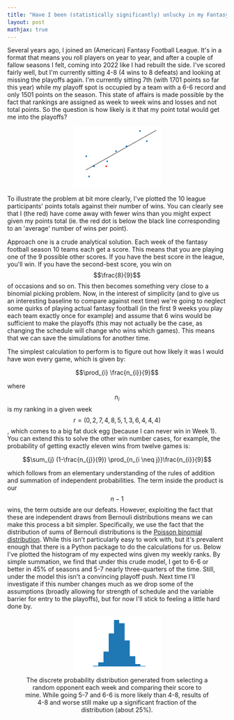 ```yaml
---
title: "Have I been (statistically significantly) unlucky in my Fantasy Football League this year?"
layout: post
mathjax: true
---
```


Several years ago, I joined an (American) Fantasy Football League. It's in a format that means you roll players on year to year, and after a couple of fallow seasons I 
felt, coming into 2022 like I had rebuilt the side. I've scored fairly well, but I'm currently sitting 4-8 (4 wins to 8 defeats) and looking at missing the playoffs again.
I'm currently sitting 7th (with 1701 points so far this year) while my playoff spot is occupied by a team with a 6-6 record and only 1501 points on the season. This state of affairs is made possible by the fact that rankings are assigned as week to week wins and losses and not total points. So the question is how likely is it that my point 
total would get me into the playoffs?

<figure>
<center><img src="./../images/line_plot_of_results.png" style="width: 21vw; min-width: 200px;">
</center>
</figure>


To illustrate the problem at bit more clearly, I've plotted the 10 league participants' points totals against their number of wins. You can clearly see that I (the red) have come away with fewer wins than you might expect given my points total (ie. the red dot is below the black line corresponding to an 'average' number of wins per point).


Approach one is a crude analytical solution. Each week of the fantasy football season 10 teams each get a score. This means that you are playing one of the 9 possible other scores. If you have the best score in the league, you'll win. If you have the second-best score, you win on $$\frac{8}{9}$$ of occasions and so on. This then becomes something very close to a binomial picking problem. Now, in the interest of simplicity (and to give us an interesting baseline to compare against next time) we're going to neglect some quirks of playing actual fantasy football (in the first 9 weeks you play each team exactly once for example) and assume that 6 wins would be sufficient to make the playoffs (this may not actually be the case, as changing the schedule will change who wins which games). This means that we can save the simulations for another time.

The simplest calculation to perform is to figure out how likely it was I would have won every game, which is given by:

$$\prod_{i} \frac{n_{i}}{9}$$

where $$ n_{i} $$ is my ranking in a given week $$r = (0,2,7,4,8,5,1,3,6,4,4,4)$$, which comes to a big fat duck egg (because I can never win in Week 1). You can extend this to solve the other win number cases, for example, the probability of
getting exactly eleven wins from twelve games is:

$$\sum_{j} (1-\frac{n_{j}}{9}) \prod_{n_{i \neq j}}\frac{n_{i}}{9}$$

which follows from an elementary understanding of the rules of addition and summation of independent probabilities. The term inside the product is our $$ n-1 $$ wins, the term outside are our defeats. However, exploiting the fact that these are independent draws from Bernouli distributions means we can make this process a bit simpler. Specifically, we use the fact that the distribution of sums of Bernouli distributions is the [Poisson binomial distribution](https://en.wikipedia.org/wiki/Poisson_binomial_distribution). While this isn't particularly easy to work with, but it's prevalent enough that there is a Python package to do the calculations for us. Below I've plotted the histogram of my expected wins given my weekly ranks. By simple summation, we find that under this crude model, I get to 6-6 or better in 45% of seasons and 5-7 nearly three-quarters of the time. Still, under the model this isn't a convincing playoff push. Next time I'll investigate if this number changes much as we drop some of the assumptions (broadly allowing for strength of schedule and the variable barrier for entry to the playoffs), but for now I'll stick to feeling a little hard done by.

<figure>
<center><img src="./../images/barplot_of_pb_pdf.png" style="width: 21vw; min-width: 200px;">
<figcaption>The discrete probability distribution generated from selecting a random opponent each week and comparing their score to mine. While going 5-7 and 6-6 is more
likely than 4-8, results of 4-8 and worse still make up a significant fraction of the distribution (about 25%).</figcaption>
</center>
</figure>

